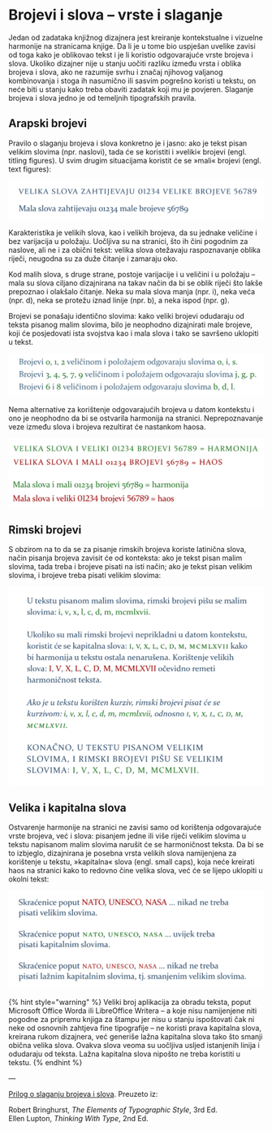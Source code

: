 # Brojevi i slova – vrste i slaganje

Jedan od zadataka knjižnog dizajnera jest kreiranje kontekstualne i vizuelne harmonije na stranicama knjige. Da li je u tome bio uspješan uvelike zavisi od toga kako je oblikovao tekst i je li koristio odgovarajuće vrste brojeva i slova. Ukoliko dizajner nije u stanju uočiti razliku između vrsta i oblika brojeva i slova, ako ne razumije svrhu i značaj njihovog valjanog kombinovanja i stoga ih nasumično ili sasvim pogrešno koristi u tekstu, on neće biti u stanju kako treba obaviti zadatak koji mu je povjeren. Slaganje brojeva i slova jedno je od temeljnih tipografskih pravila.

## Arapski brojevi

Pravilo o slaganju brojeva i slova konkretno je i jasno: ako je tekst pisan velikim slovima \(npr. naslovi\), tada će se koristiti i »veliki« brojevi \(engl. titling figures\). U svim drugim situacijama koristit će se »mali« brojevi \(engl. text figures\):

![](../.gitbook/assets/veliki-i-mali-brojevi.png)

Karakteristika je velikih slova, kao i velikih brojeva, da su jednake veličine i bez varijacija u položaju. Uočljiva su na stranici, što ih čini pogodnim za naslove, ali ne i za obični tekst: velika slova otežavaju raspoznavanje oblika riječi, neugodna su za duže čitanje i zamaraju oko.

Kod malih slova, s druge strane, postoje varijacije i u veličini i u položaju – mala su slova ciljano dizajnirana na takav način da bi se oblik riječi što lakše prepoznao i olakšalo čitanje. Neka su mala slova manja \(npr. i\), neka veća \(npr. d\), neka se protežu iznad linije \(npr. b\), a neka ispod \(npr. g\).

Brojevi se ponašaju identično slovima: kako veliki brojevi odudaraju od teksta pisanog malim slovima, bilo je neophodno dizajnirati male brojeve, koji će posjedovati ista svojstva kao i mala slova i tako se savršeno uklopiti u tekst.

![](../.gitbook/assets/podudarnost-brojeva-i-slova.png)

Nema alternative za korištenje odgovarajućih brojeva u datom kontekstu i ono je neophodno da bi se ostvarila harmonija na stranici. Neprepoznavanje veze između slova i brojeva rezultirat će nastankom haosa.

![](../.gitbook/assets/kombinacije-brojeva-i-slova.png)

## Rimski brojevi

S obzirom na to da se za pisanje rimskih brojeva koriste latinična slova, način pisanja brojeva zavisit će od konteksta: ako je tekst pisan malim slovima, tada treba i brojeve pisati na isti način; ako je tekst pisan velikim slovima, i brojeve treba pisati velikim slovima:

![](../.gitbook/assets/rimski-brojevi.png)

## Velika i kapitalna slova

Ostvarenje harmonije na stranici ne zavisi samo od korištenja odgovarajuće vrste brojeva, već i slova: pisanjem jedne ili više riječi velikim slovima u tekstu napisanom malim slovima narušit će se harmoničnost teksta. Da bi se to izbjeglo, dizajnirana je posebna vrsta velikih slova namijenjena za korištenje u tekstu, »kapitalna« slova \(engl. small caps\), koja neće kreirati haos na stranici kako to redovno čine velika slova, već će se lijepo uklopiti u okolni tekst:

![](../.gitbook/assets/kapitalna-slova.png)

{% hint style="warning" %}
Veliki broj aplikacija za obradu teksta, poput Microsoft Office Worda ili LibreOffice Writera – a koje nisu namijenjene niti pogodne za pripremu knjiga za štampu jer nisu u stanju ispoštovati čak ni neke od osnovnih zahtjeva fine tipografije – ne koristi prava kapitalna slova, kreirana rukom dizajnera, već generiše lažna kapitalna slova tako što smanji obična velika slova. Ovakva slova veoma su uočljiva usljed istanjenih linija i odudaraju od teksta. Lažna kapitalna slova nipošto ne treba koristiti u tekstu.
{% endhint %}

—

[Prilog o slaganju brojeva i slova](https://drive.google.com/file/d/15JjwbsfgLzNHMPG4ffkcQ4YIzZ1DGJO2/view?usp=sharing). Preuzeto iz:  

Robert Bringhurst, _The Elements of Typographic Style_, 3rd Ed.    
Ellen Lupton, _Thinking With Type_, 2nd Ed.


